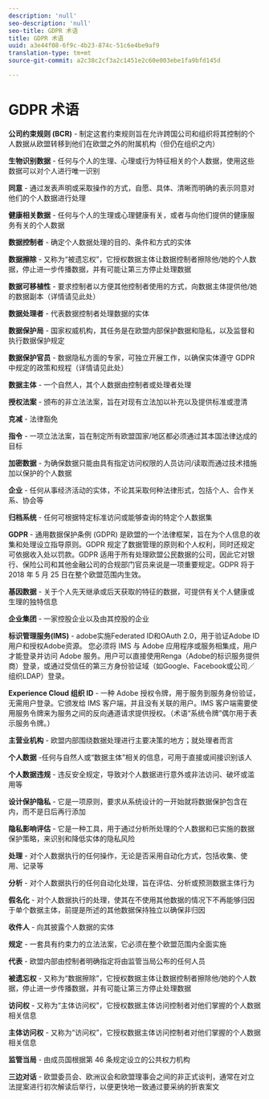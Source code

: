 ```yaml
---
description: 'null'
seo-description: 'null'
seo-title: GDPR 术语
title: GDPR 术语
uuid: a3e44f08-6f9c-4b23-874c-51c6e4be9af9
translation-type: tm+mt
source-git-commit: a2c38c2cf3a2c1451e2c60e003ebe1fa9bfd145d

---
```



# GDPR 术语

**公司约束规则 (BCR)** - 制定这套约束规则旨在允许跨国公司和组织将其控制的个人数据从欧盟转移到他们在欧盟之外的附属机构（但仍在组织之内）

**生物识别数据** - 任何与个人的生理、心理或行为特征相关的个人数据，使用这些数据可以对个人进行唯一识别

**同意** - 通过发表声明或采取操作的方式，自愿、具体、清晰而明确的表示同意对他们的个人数据进行处理

**健康相关数据** - 任何与个人的生理或心理健康有关，或者与向他们提供的健康服务有关的个人数据

**数据控制者** - 确定个人数据处理的目的、条件和方式的实体

**数据擦除** - 又称为“被遗忘权”，它授权数据主体让数据控制者擦除他/她的个人数据，停止进一步传播数据，并有可能让第三方停止处理数据

**数据可移植性** - 要求控制者以方便其他控制者使用的方式，向数据主体提供他/她的数据副本（详情请见此处）

**数据处理者** - 代表数据控制者处理数据的实体

**数据保护局** - 国家权威机构，其任务是在欧盟内部保护数据和隐私，以及监督和执行数据保护规定

**数据保护官员** - 数据隐私方面的专家，可独立开展工作，以确保实体遵守 GDPR 中规定的政策和规程（详情请见此处）

**数据主体** - 一个自然人，其个人数据由控制者或处理者处理

**授权法案** - 颁布的非立法法案，旨在对现有立法加以补充以及提供标准或澄清

**克减** - 法律豁免

**指令** - 一项立法法案，旨在制定所有欧盟国家/地区都必须通过其本国法律达成的目标

**加密数据** - 为确保数据只能由具有指定访问权限的人员访问/读取而通过技术措施加以保护的个人数据

**企业** - 任何从事经济活动的实体，不论其采取何种法律形式，包括个人、合作关系、协会等

**归档系统** - 任何可根据特定标准访问或能够查询的特定个人数据集

**GDPR** - 通用数据保护条例 (GDPR) 是欧盟的一个法律框架，旨在为个人信息的收集和处理设立指导原则。GDPR 规定了数据管理的原则和个人权利，同时还规定可依据收入处以罚款。GDPR 适用于所有处理欧盟公民数据的公司，因此它对银行、保险公司和其他金融公司的合规部门官员来说是一项重要规定。GDPR 将于 2018 年 5 月 25 日在整个欧盟范围内生效。

**基因数据** - 关于个人先天继承或后天获取的特征的数据，可提供有关个人健康或生理的独特信息

**企业集团** - 一家控股企业以及由其控股的企业

**标识管理服务(IMS)** - adobe实施Federated ID和OAuth 2.0，用于验证Adobe ID用户和授权Adobe资源。 您必须将 IMS 与 Adobe 应用程序或服务相集成，用户才能登录并访问 Adobe 服务。用户可以直接使用Renga（Adobe的标识服务提供商）登录，或通过受信任的第三方身份验证域（如Google、Facebook或公司／组织LDAP）登录。

**Experience Cloud 组织 ID** - 一种 Adobe 授权令牌，用于服务到服务身份验证，无需用户登录。它颁发给 IMS 客户端，并且没有关联的用户。IMS 客户端需要使用服务令牌来为服务之间的反向通道请求提供授权。（术语“系统令牌”偶尔用于表示服务令牌。）

**主营业机构** - 欧盟内部围绕数据处理进行主要决策的地方；就处理者而言

**个人数据** -任何与自然人或“数据主体”相关的信息，可用于直接或间接识别该人

**个人数据违规** - 违反安全规定，导致对个人数据进行意外或非法访问、破坏或滥用等

**设计保护隐私** - 它是一项原则，要求从系统设计的一开始就将数据保护包含在内，而不是日后再行添加

**隐私影响评估** - 它是一种工具，用于通过分析所处理的个人数据和已实施的数据保护策略，来识别和降低实体的隐私风险

**处理** - 对个人数据执行的任何操作，无论是否采用自动化方式，包括收集、使用、记录等

**分析** - 对个人数据执行的任何自动化处理，旨在评估、分析或预测数据主体行为

**假名化** - 对个人数据执行的处理，使其在不使用其他数据的情况下不再能够归因于单个数据主体，前提是所述的其他数据保持独立以确保非归因

**收件人** - 向其披露个人数据的实体

**规定** - 一套具有约束力的立法法案，它必须在整个欧盟范围内全面实施

**代表** - 欧盟内部由控制者明确指定将由监管当局公布的任何人员

**被遗忘权** - 又称为“数据擦除”，它授权数据主体让数据控制者擦除他/她的个人数据，停止进一步传播数据，并有可能让第三方停止处理数据

**访问权** - 又称为“主体访问权”，它授权数据主体访问控制者对他们掌握的个人数据相关信息

**主体访问权** - 又称为“访问权”，它授权数据主体访问控制者对他们掌握的个人数据相关信息

**监管当局** - 由成员国根据第 46 条规定设立的公共权力机构

**三边对话** - 欧盟委员会、欧洲议会和欧盟理事会之间的非正式谈判，通常在对立法提案进行初次解读后举行，以便更快地一致通过要采纳的折衷案文
